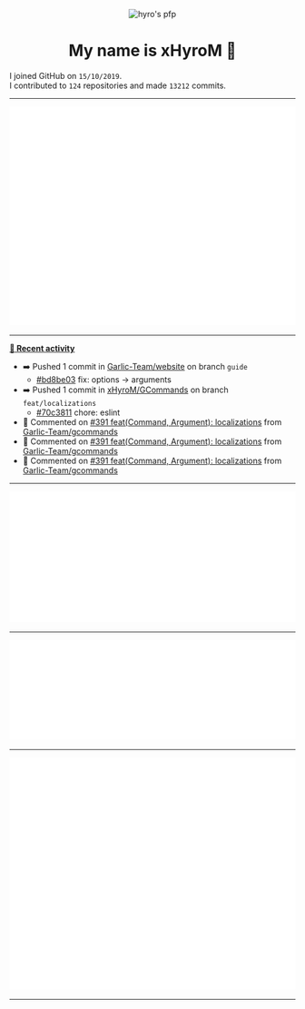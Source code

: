 <p align="center">
    <img src="https://avatars.githubusercontent.com/u/56601352" width="192" alt="hyro's pfp" />
    <h1 align="center">My name is xHyroM 👋</h1>
</p>

I joined GitHub on `15/10/2019`.  
I contributed to `124` repositories and made `13212` commits.  

___

<img src="https://github.com/xHyroM/xHyroM/blob/master/.cache/base.svg">

___

**[📰 Recent activity](https://github.com/xHyroM)**
* ➡️ Pushed 1 commit in [Garlic-Team/website](https://github.com/Garlic-Team/website) on branch `guide`
  * [#bd8be03](https://github.com/Garlic-Team/website/commit/bd8be03) fix: options -&gt; arguments
* ➡️ Pushed 1 commit in [xHyroM/GCommands](https://github.com/xHyroM/GCommands) on branch `feat/localizations`
  * [#70c3811](https://github.com/xHyroM/GCommands/commit/70c3811) chore: eslint
* 💬 Commented on [#391 feat(Command, Argument): localizations](https://github.com/Garlic-Team/gcommands/issues/391) from [Garlic-Team/gcommands](https://github.com/Garlic-Team/gcommands)
* 💬 Commented on [#391 feat(Command, Argument): localizations](https://github.com/Garlic-Team/gcommands/issues/391) from [Garlic-Team/gcommands](https://github.com/Garlic-Team/gcommands)
* 💬 Commented on [#391 feat(Command, Argument): localizations](https://github.com/Garlic-Team/gcommands/issues/391) from [Garlic-Team/gcommands](https://github.com/Garlic-Team/gcommands)


___

<img src="https://github.com/xHyroM/xHyroM/blob/master/.cache/isocalendar.svg">

___

<img src="https://github.com/xHyroM/xHyroM/blob/master/.cache/languages.svg">

___

<img src="https://github.com/xHyroM/xHyroM/blob/master/.cache/achievements.svg">

___